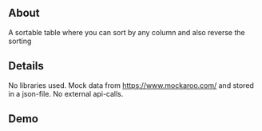 ## About

A sortable table where you can sort by any column and also reverse the sorting

## Details

No libraries used.
Mock data from https://www.mockaroo.com/ and stored in a json-file. No external api-calls.

## Demo
